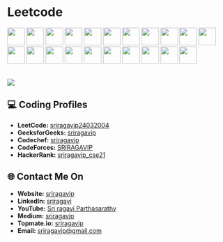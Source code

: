 <!------------------------------------------>
<!-- SECTION:  leetcode badge-->

# Leetcode


<img src="https://assets.leetcode.com/static_assets/marketing/2024-50.gif" width="40px"></img>
<img src="https://assets.leetcode.com/static_assets/marketing/2023.gif" width="40px"></img>
<img src="https://assets.leetcode.com/static_assets/marketing/2023-50.gif" width="40px"></img>
<img src="https://assets.leetcode.com/static_assets/marketing/2023-100.gif" width="40px"></img>
<img src="https://leetcode.com/static/images/badges/2022/gif/2022-annual-100.gif" width="40px"></img>
<img src="https://assets.leetcode.com/static_assets/others/LeetCode_75.gif" width="40px"></img>
<img src="https://assets.leetcode.com/static_assets/others/SQLI.gif" width="40px"></img>
<img src="https://leetcode.com/static/images/badges/2024/gif/2024-01.gif" width="40px"></img>
<img src="https://leetcode.com/static/images/badges/2024/gif/2024-02.gif" width="40px"></img>
<img src="https://leetcode.com/static/images/badges/2023/gif/2023-01.gif" width="40px"></img>
<img src="https://leetcode.com/static/images/badges/2023/gif/2023-02.gif" width="40px"></img>
<img src="https://leetcode.com/static/images/badges/2023/gif/2023-03.gif" width="40px"></img>
<img src="https://leetcode.com/static/images/badges/2023/gif/2023-04.gif" width="40px"></img>
<img src="https://leetcode.com/static/images/badges/2023/gif/2023-05.gif" width="40px"></img>
<img src="https://leetcode.com/static/images/badges/2023/gif/2023-06.gif" width="40px"></img>
<img src="https://leetcode.com/static/images/badges/2023/gif/2023-07.gif" width="40px"></img>
<img src="https://leetcode.com/static/images/badges/2023/gif/2023-09.gif" width="40px"></img>
<img src="https://leetcode.com/static/images/badges/2023/gif/2023-08.gif" width="40px"></img>
<img src="https://leetcode.com/static/images/badges/2023/gif/2023-10.gif" width="40px"></img>
<img src="https://leetcode.com/static/images/badges/2023/gif/2023-11.gif" width="40px"></img>
<img src="https://leetcode.com/static/images/badges/2023/gif/2023-12.gif" width="40px"></img>

<br>
<a href="https://leetcode.com/sriragavip24032004/">
    <img src="https://leetcard.jacoblin.cool/sriragavip24032004?theme=dark&font=Goldman&ext=activityy"></img>
<a>

<!------------------------------------------>

<!------------------------------------------>
<!-- SECTION: Contact me -->

## 💻 Coding Profiles

- **LeetCode:** [sriragavip24032004](https://leetcode.com/sriragavip24032004/)
- **GeeksforGeeks:** [sriragavip](https://auth.geeksforgeeks.org/user/sriragavip/?utm_source=geeksforgeeks&utm_medium=my_profile&utm_campaign=auth_user)
- **Codechef:** [sriragavip](https://www.codechef.com/users/sriragavip)
- **CodeForces:** [SRIRAGAVIP](https://codeforces.com/profile/SRIRAGAVI)
- **HackerRank:** [sriragavip_cse21](https://www.hackerrank.com/profile/sriragavip_cse21)



## 🌐 Contact Me On

- **Website:** [sriragavip](https://x28hh4-5173.csb.app/)
- **LinkedIn:** [sriragavi](https://www.linkedin.com/in/sriragavi/)
- **YouTube:** [Sri ragavi Parthasarathy](https://www.youtube.com/channel/UC9OSLqax5pH_1bRUOyTsEJA)
- **Medium:** [sriragavip](https://medium.com/@sriragavip)
- **Topmate.io:** [sriragavip](https://topmate.io/sriragavip)
- **Email:** <a href="mailto:sriragavip@gmail.com">sriragavip@gmail.com</a>

<!--

-->
